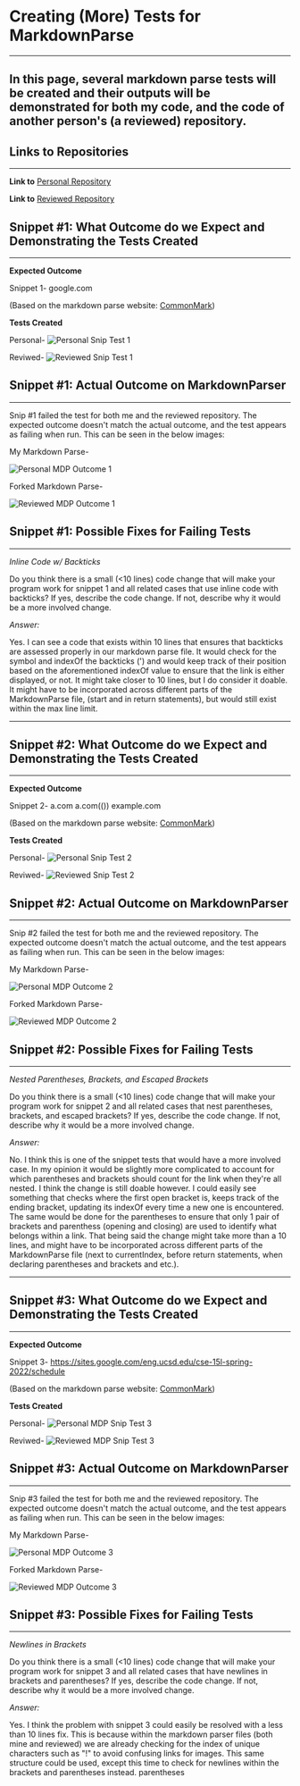 # **Creating (More) Tests for MarkdownParse**
---
In this page, several markdown parse tests will be created and their outputs will be demonstrated for both my code, and the code of 
another person's (a reviewed) repository.
---
## **Links to Repositories**
---
**Link to**
[Personal Repository](https://github.com/AlainaJJ/good-markdown-parser)

**Link to**
[Reviewed Repository](https://github.com/AlainaJJ/reviewed-markdown-parser)

## **Snippet #1: What Outcome do we Expect and Demonstrating the Tests Created**
---
**Expected Outcome**

Snippet 1-
google.com

(Based on the markdown parse website: [CommonMark](https://spec.commonmark.org/dingus/))

**Tests Created**

Personal-
![Personal Snip Test 1](https://alainajj.github.io/cse15l-lab-reports/PersonalTestsSnip1.png)

Reviwed-
![Reviewed Snip Test 1](https://alainajj.github.io/cse15l-lab-reports/ReviewedTestsSnip1.png)

## **Snippet #1: Actual Outcome on MarkdownParser**
---
Snip #1 failed the test for both me and the reviewed repository. The expected outcome
doesn't match the actual outcome, and the test appears as failing when run.
This can be seen in the below images:

My Markdown Parse-

![Personal MDP Outcome 1](https://alainajj.github.io/cse15l-lab-reports/GoodMarkdownTestOutputSnip1.png)

Forked Markdown Parse- 

![Reviewed MDP Outcome 1](https://alainajj.github.io/cse15l-lab-reports/ReviewedTestOutputSnip1.png)

## **Snippet #1: Possible Fixes for Failing Tests**
---
*Inline Code w/ Backticks*

Do you think there is a small (<10 lines) code change that will make your program work for snippet 1 and all related cases 
that use inline code with backticks? If yes, describe the code change. If not, describe why it would be a more involved change.

*Answer:*

Yes. I can see a code that exists within 10 lines that ensures that backticks are assessed properly in our markdown parse file.
It would check for the symbol and indexOf the backticks (') and would keep track of their position based on the aforementioned
indexOf value to ensure that the link is either displayed, or not. It might take closer to 10 lines, but I do consider it
doable. It might have to be incorporated across different parts of the MarkdownParse file, (start and in return statements), but
would still exist within the max line limit.

---


## **Snippet #2: What Outcome do we Expect and Demonstrating the Tests Created**
---
**Expected Outcome**

Snippet 2-
a.com
a.com(())
example.com

(Based on the markdown parse website: [CommonMark](https://spec.commonmark.org/dingus/))

**Tests Created**

Personal-
![Personal Snip Test 2](https://alainajj.github.io/cse15l-lab-reports/PersonalTestsSnip2.png)

Reviwed-
![Reviewed Snip Test 2](https://alainajj.github.io/cse15l-lab-reports/ReviewedTestsSnip2.png)

## **Snippet #2: Actual Outcome on MarkdownParser**
---
Snip #2 failed the test for both me and the reviewed repository. The expected outcome
doesn't match the actual outcome, and the test appears as failing when run.
This can be seen in the below images:

My Markdown Parse-

![Personal MDP Outcome 2](https://alainajj.github.io/cse15l-lab-reports/GoodMarkdownTestOutputSnip1.png)

Forked Markdown Parse- 

![Reviewed MDP Outcome 2](https://alainajj.github.io/cse15l-lab-reports/ReviewedTestOutputSnip1.png)

## **Snippet #2: Possible Fixes for Failing Tests**
---
*Nested Parentheses, Brackets, and Escaped Brackets*

Do you think there is a small (<10 lines) code change that will make your program work for snippet 2 and all related cases 
that nest parentheses, brackets, and escaped brackets? If yes, describe the code change. If not, describe why it would be 
a more involved change.

*Answer:*

No. I think this is one of the snippet tests that would have a more involved case. In my opinion it would be slightly
more complicated to account for which parentheses and brackets should count for the link when they're all nested. I think the
change is still doable however. I could easily see something that checks where the first open bracket is, keeps track of 
the ending bracket, updating its indexOf every time a new one is encountered. The same would be done for the parentheses
to ensure that only 1 pair of brackets and parenthess (opening and closing) are used to identify what belongs within a link.
That being said the change might take more than a 10 lines, and might have to be incorporated across different parts of the
MarkdownParse file (next to currentIndex, before return statements, when declaring parentheses and brackets and etc.).

---


## **Snippet #3: What Outcome do we Expect and Demonstrating the Tests Created**
---
**Expected Outcome**

Snippet 3-
https://sites.google.com/eng.ucsd.edu/cse-15l-spring-2022/schedule

(Based on the markdown parse website: [CommonMark](https://spec.commonmark.org/dingus/))

**Tests Created**

Personal-
![Personal MDP Snip Test 3](https://alainajj.github.io/cse15l-lab-reports/PersonalTestsSnip3.png)

Reviwed-
![Reviewed MDP Snip Test 3](https://alainajj.github.io/cse15l-lab-reports/ReviewedTestsSnip3.png)

## **Snippet #3: Actual Outcome on MarkdownParser**
---
Snip #3 failed the test for both me and the reviewed repository. The expected outcome
doesn't match the actual outcome, and the test appears as failing when run.
This can be seen in the below images:

My Markdown Parse-

![Personal MDP Outcome 3](https://alainajj.github.io/cse15l-lab-reports/GoodMarkdownTestOutputSnip1.png)

Forked Markdown Parse- 

![Reviewed MDP Outcome 3](https://alainajj.github.io/cse15l-lab-reports/ReviewedTestOutputSnip1.png)

## **Snippet #3: Possible Fixes for Failing Tests**
---
*Newlines in Brackets*

Do you think there is a small (<10 lines) code change that will make your program work for snippet 3 and all related 
cases that have newlines in brackets and parentheses? If yes, describe the code change. If not, describe why it would 
be a more involved change.

*Answer:*

Yes. I think the problem with snippet 3 could easily be resolved with a less than 10 lines fix. This is because
within the markdown parser files (both mine and reviewed) we are already checking for the index of unique characters such
as "!" to avoid confusing links for images. This same structure could be used, except this time to check for newlines within 
the brackets and parentheses instead. 
parentheses 
